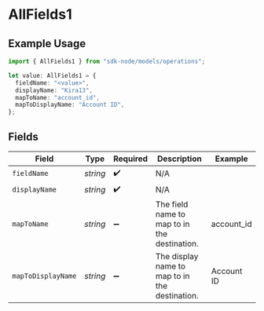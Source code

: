 # AllFields1

## Example Usage

```typescript
import { AllFields1 } from "sdk-node/models/operations";

let value: AllFields1 = {
  fieldName: "<value>",
  displayName: "Kira13",
  mapToName: "account_id",
  mapToDisplayName: "Account ID",
};
```

## Fields

| Field                                          | Type                                           | Required                                       | Description                                    | Example                                        |
| ---------------------------------------------- | ---------------------------------------------- | ---------------------------------------------- | ---------------------------------------------- | ---------------------------------------------- |
| `fieldName`                                    | *string*                                       | :heavy_check_mark:                             | N/A                                            |                                                |
| `displayName`                                  | *string*                                       | :heavy_check_mark:                             | N/A                                            |                                                |
| `mapToName`                                    | *string*                                       | :heavy_minus_sign:                             | The field name to map to in the destination.   | account_id                                     |
| `mapToDisplayName`                             | *string*                                       | :heavy_minus_sign:                             | The display name to map to in the destination. | Account ID                                     |